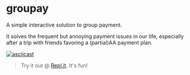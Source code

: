 # groupay

A simple interactive solution to group payment.

It solves the frequent but annoying payment issues in our life, especially after a trip with friends favoring a (partial)AA payment plan.

[![asciicast](https://asciinema.org/a/427746.svg)](https://asciinema.org/a/427746?t=7)

> Try it out @ [Repl.it](https://replit.com/@zfengg/groupay#groupay.jl). It's fun!
